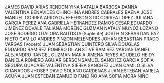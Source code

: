 JAMES DAVID	ARIAS RENDON
YINA NATALIA	BARBOSA 
DANNA VALENTINA	BENAVIDES CHINCHINA
ANDRES	CABRALES BAENA
JOSE MANUEL	CORREA ARROYO
JEFFERSON STIC	CORREA LOPEZ
JULIANA	GARCIA PEREZ
ANA GABRIELA	HERNANDEZ RAMOS
CESAR EDUARDO	JIMENEZ DOVALE
TALIANA	MORENO GUZMAN
NATALY	MUÑOZ LOZANO
JOSE RODRIGO	OTALORA BAUTISTA (Suplente)
JOSTHIN SEBASTIAN	PAZ NIETO
CAMILO ANDRES	PINZON MELENDRES
JOHAN SEBASTIAN	PRADO VARGAS (Vocero)
JUAN SEBASTIAN	QUINTERO SILVA
DOUGLAS EDUARDO	RAMIREZ ROMERO
DILAN STIVE	RAMIREZ VARGAS
DANIEL ALEJANDRO	RANGEL GUZMAN
MARIA JIMENA	REYES AGUDELO
HEIDY DANIELA	ROMERO AGUIAR
GERSON SAMUEL	SANCHEZ GARCIA
SOFIA	SEGURA GUACARE
VALENTINA	SIERRA SANCHEZ
JUAN CAMILO	SILVA GRANADOS
JHOSEP DAVID	SOLANO CARDENAS
JUAN ESTEBAN	VARELA ACUÑA
JUAN ESTEBAN	ZAMUDIO FANDIÑO
ANA SOFIA	MORA NIÑO